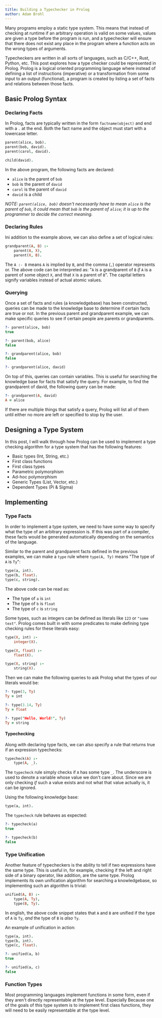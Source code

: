 ```yaml
---
title: Building a Typechecker in Prolog
author: Adam Brohl
---
```


Many programs employ a static type system. This means that instead of checking 
at runtime if an arbitrary operation is valid on some values, values are given
a type before the program is run, and a typechecker will ensure that there does 
not exist any place in the program where a function acts on the wrong types of 
arguments.

Typecheckers are written in all sorts of languages, such as C/C++, Rust,
Python, etc. This post explores how a type checker could be represented in
Prolog. Prolog is a logical oriented programming language where instead of
defining a list of instructions (imperative) or a transformation from some
input to an output (functional), a program is created by listing a set of facts
and relations between those facts. 

## Basic Prolog Syntax

### Declaring Facts

In Prolog, facts are typically written in the form `factname(object)` and end
with a `.` at the end. Both the fact name and the object must start with 
a lowercase letter.

```prolog
parent(alice, bob).
parent(bob, david).
parent(carol, david).

child(david).
```

In the above program, the following facts are declared:

- `alice` is the parent of `bob`
- `bob` is the parent of `david`
- `carol` is the parent of `david`
- `david` is a child

_NOTE: `parent(alice, bob)` doesn't necessarily have to mean `alice` is the
parent of `bob`, it could mean that `bob` is the parent of `alice`; it is up to
the programmer to decide the correct meaning._

### Declaring Rules

Ini addition to the example above, we can also define a set of logical rules:

```prolog 
grandparent(A, B) :-
    parent(A, X),
    parent(X, B).
```

The `A :- B` means `A` is implied by `B`, and the comma (`,`) operator
represents or. The above code can be interpreted as: "`A` is a grandparent of 
`B` _if_ `A` is a parent of some object `X`, and that `X` is a parent of `B`".
The capital letters signify variables instead of actual atomic values.

### Querying

Once a set of facts and rules (a knowledgebase) has been constructed, queries
can be made to the knowledge base to determine if certain facts are true or not.
In the previous parent and grandparent example, we can make specific queries
to see if certain people are parents or grandparents.

```prolog 
?- parent(alice, bob)
true

?- parent(bob, alice)
false

?- grandparent(alice, bob)
false

?- grandparent(alice, david)
```

On top of this, queries can contain variables. This is useful for searching the 
knowledge base for facts that satisfy the query. For example, to find the 
grandparent of david, the following query can be made:

```prolog 
?- grandparent(A, david)
A = alice
```

If there are multiple things that satisfy a query, Prolog will list all of them
until either no more are left or specified to stop by the user.

## Designing a Type System

In this post, I will walk through how Prolog can be used to implement a type 
checking algorithm for a type system that has the following features:

- Basic types (Int, String, etc.)
- First class functions
- First class types
- Parametric polymorphism
- Ad-hoc polymorphism
- Generic Types (List, Vector, etc.)
- Dependent Types (Pi & Sigma)

## Implementing

### Type Facts

In order to implement a type system, we need to have some way to specify what 
the type of an arbitrary expression is. If this was part of a compiler, these
facts would be generated automatically depending on the semantics of the language.

Similar to the parent and grandparent facts defined in the previous examples, 
we can make a `type` rule where `type(A, Ty)` means "The type of `A` is `Ty`":

```prolog 
type(a, int).
type(b, float).
type(c, string).
```

The above code can be read as:
- The type of `a` is `int`
- The type of `b` is `float`
- The type of `c` is `string`

Some types, such as integers can be defined as literals like `123` or
`"some text"`. Prolog comes built in with some predicates to make defining 
type checking rules for these literals easy:

```prolog
type(X, int) :-
    integer(X).

type(X, float) :- 
    float(X).

type(X, string) :-
    string(X).
```

Then we can make the following queries to ask Prolog what the types of our 
literals would be:

```prolog 
?- type(3, Ty)
Ty = int

?- type(3.14, Ty)
Ty = float

?- type("Hello, World!", Ty)
Ty = string

```

#### Typechecking

Along with declaring type facts, we can also specify a rule that returns true
if an expression typechecks:

```prolog
typecheck(A) :-
    type(A, _).
```

The `typecheck` rule simply checks if `A` has some type `_`. The underscore is
used to denote a variable whose value we don't care about. Since we are only
checking *if* such a value exists and not what that value actually is, it can
be ignored.

Using the following knowledge base:

```prolog
type(a, int).
```

The `typecheck` rule behaves as expected:

```prolog
?- typecheck(a)
true

?- typecheck(b)
false
```

### Type Unification

Another feature of typecheckers is the ability to tell if two expressions have
the same type. This is useful in, for example, checking if the left and right 
side of a binary operator, like addition, are the same type. Prolog implements
its own unification algorithm for searching a knowledgebase, so implementing
such an algorithm is trivial:

```prolog
unified(A, B) :-
    type(A, Ty),
    type(B, Ty).
```

In english, the above code snippet states that `A` and `B` are unified if the
type of `A` is `Ty`, *and* the type of `B` is *also* `Ty`.

An example of unification in action:

```prolog
type(a, int).
type(b, int).
type(c, float).

?- unified(a, b)
true

?- unified(a, c)
false
```

### Function Types

Most programming languages implement functions in some form, even if they
aren't directly representable at the type level. Especially Because one of the
goals of this type system is to implement first class functions, they will need
to be easily representable at the type level. 


